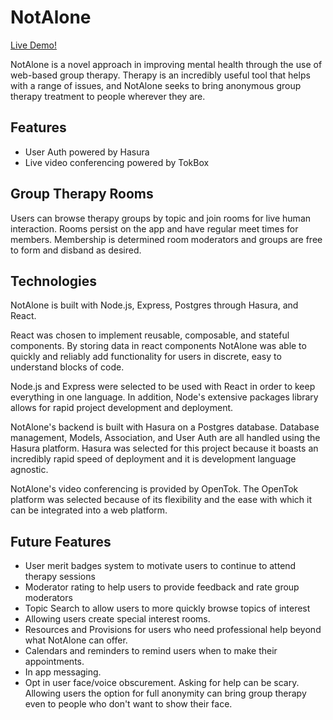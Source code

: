 # NotAlone
[Live Demo!](www.demo.com)

NotAlone is a novel approach in improving mental health through the use of web-based group therapy. Therapy is an incredibly useful tool that helps with a range of issues, and NotAlone seeks to bring anonymous group therapy treatment to people wherever they are.

## Features
+ User Auth powered by Hasura
+ Live video conferencing powered by TokBox

## Group Therapy Rooms  
Users can browse therapy groups by topic and join rooms for live human interaction. Rooms persist on the app and have regular meet times for members. Membership is determined room moderators and groups are free to form and disband as desired.

## Technologies
NotAlone is built with Node.js, Express, Postgres through Hasura, and React.

React was chosen to implement reusable, composable, and stateful components. By storing  data in react components NotAlone was able to quickly and reliably add functionality for users in discrete, easy to understand blocks of code.

Node.js and Express were selected to be used with React in order to keep everything in one language. In addition, Node's extensive packages library allows for rapid project development and deployment.

NotAlone's backend is built with Hasura on a Postgres database. Database management, Models, Association, and User Auth are all handled using the Hasura platform. Hasura was selected for this project because it boasts an incredibly rapid speed of deployment and it is development language agnostic.

NotAlone's video conferencing is provided by OpenTok. The OpenTok platform was selected because of its flexibility and the ease with which it can be integrated into a web platform.


## Future Features
+ User merit badges system to motivate users to continue to attend therapy sessions
+ Moderator rating to help users to provide feedback and rate group moderators
+ Topic Search to allow users to more quickly browse topics of interest
+ Allowing users create special interest rooms.
+ Resources and Provisions for users who need professional help beyond what NotAlone can offer.
+ Calendars and reminders to remind users when to make their appointments.
+ In app messaging. 
+ Opt in user face/voice obscurement. Asking for help can be scary. Allowing users the option for full anonymity can bring group therapy even to people who don't want to show their face.
